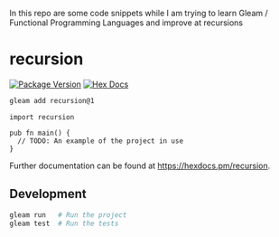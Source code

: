 In this repo are some code snippets while I am trying to learn Gleam / Functional Programming Languages and improve at recursions

# recursion
[![Package Version](https://img.shields.io/hexpm/v/recursion)](https://hex.pm/packages/recursion)
[![Hex Docs](https://img.shields.io/badge/hex-docs-ffaff3)](https://hexdocs.pm/recursion/)

```sh
gleam add recursion@1
```
```gleam
import recursion

pub fn main() {
  // TODO: An example of the project in use
}
```

Further documentation can be found at <https://hexdocs.pm/recursion>.

## Development

```sh
gleam run   # Run the project
gleam test  # Run the tests
```
